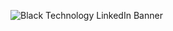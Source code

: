 ![Black Technology LinkedIn Banner](https://user-images.githubusercontent.com/64838595/123954866-306bbe80-d9a9-11eb-87b7-64a42a851283.jpg)
